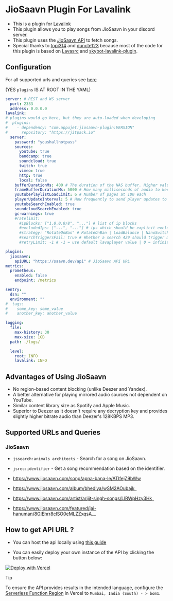 # JioSaavn Plugin For Lavalink

- This is a plugin for [Lavalink](https://github.com/lavalink-devs/Lavalink)
- This plugin allows you to play songs from JioSaavn in your discord server.
- This plugin uses the [JioSaavn API](https://github.com/sumitkolhe/jiosaavn-api) to fetch songs.
- Special thanks to [topi314](https://github.com/topi314/LavaSrc) and [duncte123](https://github.com/duncte123) because most of the code for this plugin is based on [Lavasrc](https://github.com/topi314/LavaSrc) and [skybot-lavalink-plugin](https://github.com/DuncteBot/skybot-lavalink-plugin).

## Configuration

For all supported urls and queries see [here](#supported-urls-and-queries)

(YES `plugins` IS AT ROOT IN THE YAML)

```yaml
server: # REST and WS server
  port: 2333
  address: 0.0.0.0
lavalink:
# plugins would go here, but they are auto-loaded when developing
#  plugins:
#    - dependency: "com.appujet:jiosaavn-plugin:VERSION"
#      repository: "https://jitpack.io"
  server:
    password: "youshallnotpass"
    sources:
      youtube: true
      bandcamp: true
      soundcloud: true
      twitch: true
      vimeo: true
      http: true
      local: false
    bufferDurationMs: 400 # The duration of the NAS buffer. Higher values fare better against longer GC pauses
    frameBufferDurationMs: 5000 # How many milliseconds of audio to keep buffered
    youtubePlaylistLoadLimit: 6 # Number of pages at 100 each
    playerUpdateInterval: 5 # How frequently to send player updates to clients, in seconds
    youtubeSearchEnabled: true
    soundcloudSearchEnabled: true
    gc-warnings: true
    #ratelimit:
      #ipBlocks: ["1.0.0.0/8", "..."] # list of ip blocks
      #excludedIps: ["...", "..."] # ips which should be explicit excluded from usage by lavalink
      #strategy: "RotateOnBan" # RotateOnBan | LoadBalance | NanoSwitch | RotatingNanoSwitch
      #searchTriggersFail: true # Whether a search 429 should trigger marking the ip as failing
      #retryLimit: -1 # -1 = use default lavaplayer value | 0 = infinity | >0 = retry will happen this numbers times

plugins:
  jiosaavn:
    apiURL: "https://saavn.dev/api" # JioSaavn API URL
metrics:
  prometheus:
    enabled: false
    endpoint: /metrics

sentry:
  dsn: ""
  environment: ""
#  tags:
#    some_key: some_value
#    another_key: another_value

logging:
  file:
    max-history: 30
    max-size: 1GB
  path: ./logs/

  level:
    root: INFO
    lavalink: INFO
```

## Advantages of Using JioSaavn

- No region-based content blocking (unlike Deezer and Yandex).
- A better alternative for playing mirrored audio sources not dependent on YouTube.
- Similar content library size as Spotify and Apple Music.
- Superior to Deezer as it doesn't require any decryption key and provides slightly higher bitrate audio than Deezer's 128KBPS MP3.

## Supported URLs and Queries

### JioSaavn

- `jssearch:animals architects` - Search for a song on JioSaavn.
- `jsrec:identifier` - Get a song recommendation based on the identifier.

- <https://www.jiosaavn.com/song/apna-bana-le/ATIfejZ9bWw>
- <https://www.jiosaavn.com/album/bhediya/wSM2AOubajk>_
- <https://www.jiosaavn.com/artist/arijit-singh-songs/LlRWpHzy3Hk>_
- <https://www.jiosaavn.com/featured/jai-hanuman/8GIEhrr8clSO0eMLZZxqsA>__

## How to get API URL ?

- You can host the api locally using [this guide](https://github.com/sumitkolhe/jiosaavn-api)

- You can easily deploy your own instance of the API by clicking the button below:

[![Deploy with Vercel](https://vercel.com/button)](https://vercel.com/new/clone?repository-url=https://github.com/sumitkolhe/jiosaavn-api)

> [!TIP]
> To ensure the API provides results in the intended language, configure the [Serverless Function Region](https://vercel.com/docs/concepts/functions/serverless-functions/regions) in Vercel to `Mumbai, India (South) - > bom1`.
